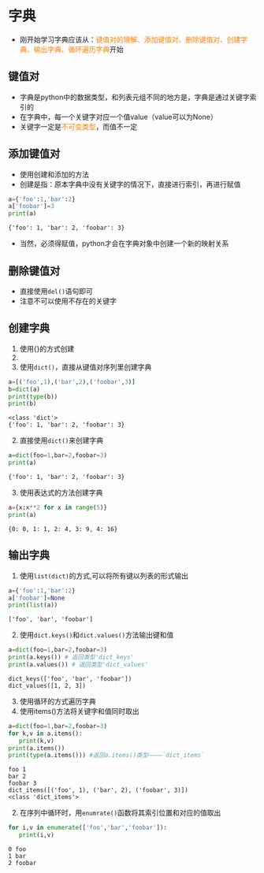 # 字典

- 刚开始学习字典应该从：<font color=#FF7F00>键值对的理解、添加键值对、删除键值对、创建字典、输出字典、循环遍历字典</font>开始

## 键值对
- 字典是python中的数据类型，和列表元组不同的地方是，字典是通过关键字索引的
- 在字典中，每一个关键字对应一个值value（value可以为None）
- 关键字一定是<font color=#FF7F00>不可变类型</font>，而值不一定

## 添加键值对
- 使用创建和添加的方法
- 创建是指：原本字典中没有关键字的情况下，直接进行索引，再进行赋值
```python
a={'foo':1,'bar':2}
a['foobar']=3
print(a)
```

```
{'foo': 1, 'bar': 2, 'foobar': 3}
```

- 当然，必须得赋值，python才会在字典对象中创建一个新的映射关系

## 删除键值对
- 直接使用`del()`语句即可
- 注意不可以使用不存在的关键字

## 创建字典
1. 使用{}的方式创建
2. 
 1. 使用`dict()`，直接从键值对序列里创建字典
 ```python
 a=[('foo',1),('bar',2),('foobar',3)]
 b=dict(a)
 print(type(b))
 print(b)
 ```

 ```
 <class 'dict'>
 {'foo': 1, 'bar': 2, 'foobar': 3}
 ```
 2. 直接使用`dict()`来创建字典
 ```python
 a=dict(foo=1,bar=2,foobar=3)
 print(a)
 ```
 ```
{'foo': 1, 'bar': 2, 'foobar': 3}
 ```
 
3. 使用表达式的方法创建字典
```python
a={x:x**2 for x in range(5)}
print(a)
```
```
{0: 0, 1: 1, 2: 4, 3: 9, 4: 16}
```


## 输出字典
1. 使用`list(dict)`的方式,可以将所有键以列表的形式输出
```python
a={'foo':1,'bar':2}
a['foobar']=None
print(list(a))
```

```
['foo', 'bar', 'foobar']
```

2. 使用`dict.keys()`和`dict.values()`方法输出键和值
```python
a=dict(foo=1,bar=2,foobar=3)
print(a.keys()) # 返回类型'dict_keys'
print(a.values()) # 返回类型'dict_values'
```

```
dict_keys(['foo', 'bar', 'foobar']) 
dict_values([1, 2, 3])
```

3. 使用循环的方式遍历字典
 1. 使用items()方法将关键字和值同时取出
 ```python
 a=dict(foo=1,bar=2,foobar=3)
 for k,v in a.items():
    print(k,v)
 print(a.items())
 print(type(a.items())) #返回a.items()类型————`dict_items`
 ```

 ```
 foo 1
 bar 2
 foobar 3
 dict_items([('foo', 1), ('bar', 2), ('foobar', 3)])
 <class 'dict_items'>
 ```
 
 2. 在序列中循环时，用`enumrate()`函数将其索引位置和对应的值取出
 ```python
 for i,v in enumerate(['foo','bar','foobar']):
    print(i,v)
 ```

 ```
 0 foo
 1 bar
 2 foobar
 ```
  
